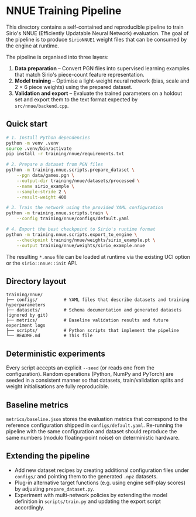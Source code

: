 # NNUE Training Pipeline

This directory contains a self-contained and reproducible pipeline to train Sirio's
NNUE (Efficiently Updatable Neural Network) evaluation.  The goal of the pipeline
is to produce `SirioNNUE1` weight files that can be consumed by the engine at
runtime.

The pipeline is organised into three layers:

1. **Data preparation** – Convert PGN files into supervised learning examples
   that match Sirio's piece-count feature representation.
2. **Model training** – Optimise a light-weight neural network (bias, scale and
   2 × 6 piece weights) using the prepared dataset.
3. **Validation and export** – Evaluate the trained parameters on a holdout set
   and export them to the text format expected by `src/nnue/backend.cpp`.

## Quick start

```bash
# 1. Install Python dependencies
python -m venv .venv
source .venv/bin/activate
pip install -r training/nnue/requirements.txt

# 2. Prepare a dataset from PGN files
python -m training.nnue.scripts.prepare_dataset \
    --pgn data/games.pgn \
    --output-dir training/nnue/datasets/processed \
    --name sirio_example \
    --sample-stride 2 \
    --result-weight 400

# 3. Train the network using the provided YAML configuration
python -m training.nnue.scripts.train \
    --config training/nnue/configs/default.yaml

# 4. Export the best checkpoint to Sirio's runtime format
python -m training.nnue.scripts.export_to_engine \
    --checkpoint training/nnue/weights/sirio_example.pt \
    --output training/nnue/weights/sirio_example.nnue
```

The resulting `*.nnue` file can be loaded at runtime via the existing UCI option
or the `sirio::nnue::init` API.

## Directory layout

```
training/nnue/
├── configs/          # YAML files that describe datasets and training hyperparameters
├── datasets/         # Schema documentation and generated datasets (ignored by git)
├── metrics/          # Baseline validation results and future experiment logs
├── scripts/          # Python scripts that implement the pipeline
└── README.md         # This file
```

## Deterministic experiments

Every script accepts an explicit `--seed` (or reads one from the configuration).
Random operations (Python, NumPy and PyTorch) are seeded in a consistent manner
so that datasets, train/validation splits and weight initialisations are fully
reproducible.

## Baseline metrics

`metrics/baseline.json` stores the evaluation metrics that correspond to the
reference configuration shipped in `configs/default.yaml`.  Re-running the
pipeline with the same configuration and dataset should reproduce the same
numbers (modulo floating-point noise) on deterministic hardware.

## Extending the pipeline

- Add new dataset recipes by creating additional configuration files under
  `configs/` and pointing them to the generated `.npz` datasets.
- Plug-in alternative target functions (e.g. using engine self-play scores) by
  adjusting `prepare_dataset.py`.
- Experiment with multi-network policies by extending the model definition in
  `scripts/train.py` and updating the export script accordingly.

